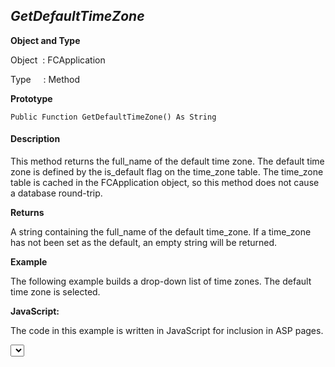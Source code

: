 _GetDefaultTimeZone_
--------------------

**Object and Type**

Object  : FCApplication

Type     : Method

**Prototype**

```
Public Function GetDefaultTimeZone() As String
``` 

#### Description

This method returns the full_name of the default time zone. The default time zone is defined by the is_default flag on the time_zone table. The time_zone table is cached in the FCApplication object, so this method does not cause a database round-trip.

**Returns**

A string containing the full_name of the default time_zone. If a time_zone has not been set as the default, an empty string will be returned.

**Example**

The following example builds a drop-down list of time zones. The default time zone is selected.

**JavaScript:**

The code in this example is written in JavaScript for inclusion in ASP pages.

<SELECT NAME="TZ">

<%

var defTZ = FCApp.GetDefaultTimeZone();

var TZList = FCApp.GetTimeZoneList();

while (! TZList.EOF) { %>

  <option

  <% if (TZList("full_name") == defTZ) { %>

  selected = true <% } %> >

  <%=TZList("full_name")%>

  <% TZList.MoveNext; %>

  </option>

<% } %>

</SELECT>